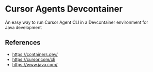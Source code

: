 # Cursor Agents Devcontainer

An easy way to run Cursor Agent CLI in a Devcontainer environment for Java development

## References

- https://containers.dev/
- https://cursor.com/cli
- https://www.java.com/